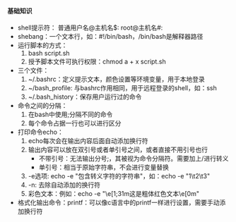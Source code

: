 #### 基础知识
- shell提示符：
	普通用户名@主机名$:
	root@主机名#:
- shebang：一个文本行，如：#!/bin/bash，/bin/bash是解释器路径 
- 运行脚本的方式：
	1. bash script.sh
	2. 授予脚本文件可执行权限：chmod a + x script.sh
- 三个文件：
	1. ~/.bashrc：定义提示文本，颜色设置等环境变量，用于本地登录
	2. ~/bash_profile: 与bashrc作用相同，用于远程登录的shell，如：ssh
	3. ~/.bash_history：保存用户运行过的命令
- 命令之间的分隔：
	1. 在bash中使用;分隔不同的命令
	2. 每个命令占据一行也可以进行区分
- 打印命令echo：
	1. echo每次会在输出内容后面自动添加换行符
	2. 输出内容可以放在双引号或者单引号之间，或者直接不用引号也行
		- 不带引号：无法输出分号;，其被视为命令分隔符。需要加上/进行转义
		- 单引号：相当于原始字符串，不会进行变量替换
	3. -e选项: echo -e "包含转义字符的字符串"，如：echo -e "1\t2\t3"
	4. -n: 去除自动添加的换行符
	5. 彩色文本：例如：echo -e "\e[1;31m这是粗体红色文本\e[0m"
- 格式化输出命令：printf：可以像c语言中的printf一样进行设置，需要手动添加换行符
